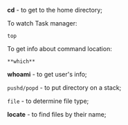 **cd** - to get to the home directory;

To watch Task manager:
```
top
```

To get info about command location:
```
**which**
```

**whoami** - to get user's info;

`pushd/popd` - to put directory on a stack;

`file` - to determine file type;

**locate** - to find files by their name;
